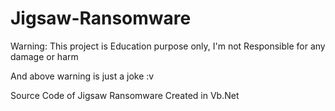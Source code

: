 # Jigsaw-Ransomware
Warning: This project is Education purpose only, I'm not Responsible for any damage or harm

And above warning is just a joke :v


Source Code of Jigsaw Ransomware Created in Vb.Net
